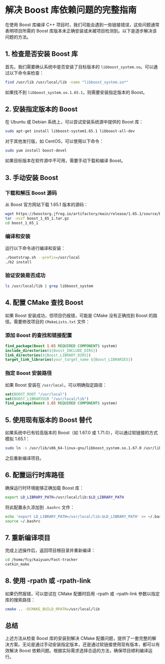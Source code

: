 # 解决 Boost 库依赖问题的完整指南

在使用 Boost 库编译 C++ 项目时，我们可能会遇到一些链接错误，这些问题通常表明项目所需的 Boost 库版本未正确安装或未被项目检测到。以下是逐步解决该问题的方法。

## 1. 检查是否安装 Boost 库

首先，我们需要确认系统中是否安装了目标版本的 `libboost_system.so`。可以通过以下命令来检查：

```bash
find /usr/lib /usr/local/lib -name "libboost_system.so*"
```

如果找不到 `libboost_system.so.1.65.1`，则需要安装指定版本的 Boost。

## 2. 安装指定版本的 Boost

在 Ubuntu 或 Debian 系统上，可以尝试安装系统源中提供的 Boost 库：

```bash
sudo apt-get install libboost-system1.65.1 libboost-all-dev
```

对于其他发行版，如 CentOS，可以使用以下命令：

```bash
sudo yum install boost-devel
```

如果目标版本在软件源中不可用，需要手动下载和编译 Boost。

## 3. 手动安装 Boost

### 下载和解压 Boost 源码

从 Boost 官方网站下载 1.65.1 版本的源码：

```bash
wget https://boostorg.jfrog.io/artifactory/main/release/1.65.1/source/boost_1_65_1.tar.gz 
tar -xvzf boost_1_65_1.tar.gz
cd boost_1_65_1
```

### 编译和安装

运行以下命令进行编译和安装：

```bash
./bootstrap.sh --prefix=/usr/local
./b2 install
```

### 验证安装是否成功

```bash
ls /usr/local/lib | grep libboost_system
```

## 4. 配置 CMake 查找 Boost

如果 Boost 安装成功，但项目仍报错，可能是 CMake 没有正确找到 Boost 的路径。需要修改项目的 `CMakeLists.txt` 文件：

### 添加 Boost 的查找和链接配置

```cmake
find_package(Boost 1.65 REQUIRED COMPONENTS system)
include_directories(${Boost_INCLUDE_DIRS})
link_directories(${Boost_LIBRARY_DIRS})
target_link_libraries(your_target_name ${Boost_LIBRARIES})
```

### 指定 Boost 安装路径

如果 Boost 安装在 `/usr/local`，可以明确指定路径：

```cmake
set(BOOST_ROOT "/usr/local")
set(BOOST_LIBRARYDIR "/usr/local/lib")
find_package(Boost 1.65 REQUIRED COMPONENTS system)
```

## 5. 使用现有版本的 Boost 替代

如果系统中已有较高版本的 Boost（如 1.67.0 或 1.71.0），可以通过软链接的方式模拟 1.65.1：

```bash
sudo ln -s /usr/lib/x86_64-linux-gnu/libboost_system.so.1.67.0 /usr/lib/x86_64-linux-gnu/libboost_system.so.1.65.1
```

之后重新编译项目。

## 6. 配置运行时库路径

确保运行时环境能够正确加载 Boost 库：

```bash
export LD_LIBRARY_PATH=/usr/local/lib:$LD_LIBRARY_PATH
```

将此配置永久添加到 `.bashrc` 文件：

```bash
echo 'export LD_LIBRARY_PATH=/usr/local/lib:$LD_LIBRARY_PATH' >> ~/.bashrc
source ~/.bashrc
```

## 7. 重新编译项目

完成上述操作后，返回项目根目录并重新编译：

```bash
cd /home/fcy/kaiyuan/Fast-tracker
catkin_make
```

## 8. 使用 -rpath 或 -rpath-link

如果仍然报错，可以尝试在 CMake 配置时启用 -rpath 或 -rpath-link 参数以指定库的搜索路径：

```bash
cmake .. -DCMAKE_BUILD_RPATH=/usr/local/lib
```

## 总结

上述方法从检查 Boost 库的安装到解决 CMake 配置问题，提供了一套完整的解决方案。无论是通过手动安装指定版本，还是通过软链接使用现有版本，都可以有效解决 Boost 依赖问题。根据实际需求选择合适的方法，确保项目顺利编译运行。
